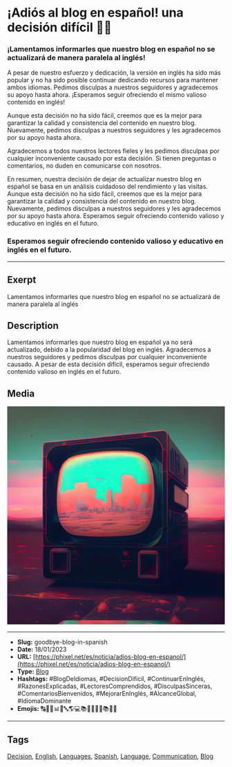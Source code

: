 # ¡Adiós al blog en español! una decisión difícil 🙋🏻
### ¡Lamentamos informarles que nuestro blog en español no se actualizará de manera paralela al inglés!

A pesar de nuestro esfuerzo y dedicación, la versión en inglés ha sido más popular y no ha sido posible continuar dedicando recursos para mantener ambos idiomas. Pedimos disculpas a nuestros seguidores y agradecemos su apoyo hasta ahora. ¡Esperamos seguir ofreciendo el mismo valioso contenido en inglés!

Aunque esta decisión no ha sido fácil, creemos que es la mejor para garantizar la calidad y consistencia del contenido en nuestro blog. Nuevamente, pedimos disculpas a nuestros seguidores y les agradecemos por su apoyo hasta ahora.

Agradecemos a todos nuestros lectores fieles y les pedimos disculpas por cualquier inconveniente causado por esta decisión. Si tienen preguntas o comentarios, no duden en comunicarse con nosotros.

En resumen, nuestra decisión de dejar de actualizar nuestro blog en español se basa en un análisis cuidadoso del rendimiento y las visitas. Aunque esta decisión no ha sido fácil, creemos que es la mejor para garantizar la calidad y consistencia del contenido en nuestro blog. Nuevamente, pedimos disculpas a nuestros seguidores y les agradecemos por su apoyo hasta ahora. Esperamos seguir ofreciendo contenido valioso y educativo en inglés en el futuro.

### Esperamos seguir ofreciendo contenido valioso y educativo en inglés en el futuro.
------------
## Exerpt
Lamentamos informarles que nuestro blog en español no se actualizará de manera paralela al inglés
## Description
Lamentamos informarles que nuestro blog en español ya no será actualizado, debido a la popularidad del blog en inglés. Agradecemos a nuestros seguidores y pedimos disculpas por cualquier inconveniente causado. A pesar de esta decisión difícil, esperamos seguir ofreciendo contenido valioso en inglés en el futuro.
## Media
<img src="media/a89ef371/no-blog.jpg" loading="lazy">

------------
- **Slug:** goodbye-blog-in-spanish
- **Date:** 18/01/2023
- **URL:** [https://phixel.net/es/noticia/adios-blog-en-espanol/](https://phixel.net/es/noticia/adios-blog-en-espanol/)
- **Type:** [Blog](#blog)
- **Hashtags:** #BlogDeIdiomas, #DecisionDifícil, #ContinuarEnInglés, #RazonesExplicadas, #LectoresComprendidos, #DisculpasSinceras, #ComentariosBienvenidos, #MejorarEnInglés, #AlcanceGlobal, #IdiomaDominante
- **Emojis:** 🔠🙏📝📊🙅🔤🌎💻📚📖🙋🏻📣📚📄📧

------------
## Tags
[Decision](#decision), [English](#english), [Languages](#languages), [Spanish](#spanish), [Language](#language), [Communication](#communication), [Blog](#blog)

